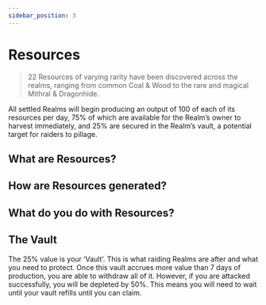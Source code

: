 ```yaml
---
sidebar_position: 3
---
```


# Resources

> 22 Resources of varying rarity have been discovered across the realms, ranging from common Coal & Wood to the rare and magical Mithral & Dragonhide.

All settled Realms will begin producing an output of 100 of each of its resources per day, 75% of which are available for the Realm’s owner to harvest immediately, and 25% are secured in the Realm’s vault, a potential target for raiders to pillage.

## What are Resources?

## How are Resources generated?

## What do you do with Resources?

## The Vault

The 25% value is your ‘Vault’. This is what raiding Realms are after and what you need to protect. Once this vault accrues more value than 7 days of production, you are able to withdraw all of it. However, if you are attacked successfully, you will be depleted by 50%. This means you will need to wait until your vault refills until you can claim.



